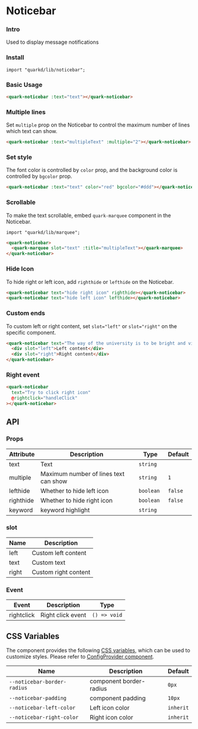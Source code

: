 # Noticebar

### Intro

Used to display message notifications

### Install

```tsx
import "quarkd/lib/noticebar";
```

### Basic Usage

```html
<quark-noticebar :text="text"></quark-noticebar>
```

### Multiple lines

Set `multiple` prop on the Noticebar to control the maximum number of lines which text can show.

```html
<quark-noticebar :text="multipleText" :multiple="2"></quark-noticebar>
```

### Set style

The font color is controlled by `color` prop, and the background color is controlled by `bgcolor` prop.

```html
<quark-noticebar :text="text" color="red" bgcolor="#ddd"></quark-noticebar>
```

### Scrollable

To make the text scrollable, embed `quark-marquee` component in the Noticebar.

```tsx
import "quarkd/lib/marquee";
```

```html
<quark-noticebar>
  <quark-marquee slot="text" :title="multipleText"></quark-marquee>
</quark-noticebar>
```

### Hide Icon

To hide right or left icon, add `righthide` or `lefthide` on the Noticebar.

```html
<quark-noticebar text="hide right icon" righthide></quark-noticebar>
<quark-noticebar text="hide left icon" lefthide></quark-noticebar>
```

### Custom ends

To custom left or right content, set `slot="left"` or `slot="right"` on the specific component.

```html
<quark-noticebar text="The way of the university is to be bright and virtuous.">
  <div slot="left">Left content</div>
  <div slot="right">Right content</div>
</quark-noticebar>
```

### Right event

```html
<quark-noticebar
  text="Try to click right icon"
  @rightclick="handleClick"
></quark-noticebar>
```

## API

### Props

| Attribute | Description                           | Type       | Default |
| --------- | ------------------------------------- | ---------- | ------- |
| text      | Text                                  | `string`   |
| multiple  | Maximum number of lines text can show | `string`   | `1`     |
| lefthide  | Whether to hide left icon             | `boolean`  | `false` |
| righthide | Whether to hide right icon            | `boolean ` | `false` |
| keyword   | keyword highlight                     | `string`   |         |

### slot

| Name  | Description          |
| ----- | -------------------- |
| left  | Custom left content  |
| text  | Custom text          |
| right | Custom right content |

### Event

| Event      | Description       | Type         |
| ---------- | ----------------- | ------------ |
| rightclick | Right click event | `() => void` |

## CSS Variables

The component provides the following [CSS variables](https://developer.mozilla.org/zh-CN/docs/Web/CSS/Using_CSS_custom_properties), which can be used to customize styles. Please refer to [ConfigProvider component](#/zh-CN/guide/theme).

| Name                        | Description             | Default   |
| --------------------------- | ----------------------- | --------- |
| `--noticebar-border-radius` | component border-radius | `0px`     |
| `--noticebar-padding`       | component padding       | `10px`    |
| `--noticebar-left-color`    | Left icon color         | `inherit` |
| `--noticebar-right-color`   | Right icon color        | `inherit` |
